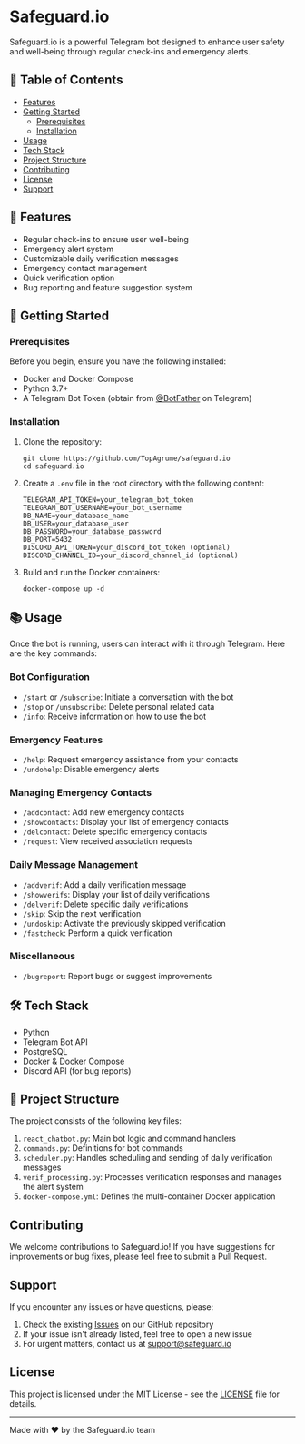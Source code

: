 # Safeguard.io

Safeguard.io is a powerful Telegram bot designed to enhance user safety and well-being through regular check-ins and emergency alerts.

## 📑 Table of Contents
- [Features](#-features)
- [Getting Started](#-getting-started)
  - [Prerequisites](#prerequisites)
  - [Installation](#installation)
- [Usage](#-usage)
- [Tech Stack](#-tech-stack)
- [Project Structure](#-project-structure)
- [Contributing](#-contributing)
- [License](#-license)
- [Support](#-support)

## 🌟 Features

- Regular check-ins to ensure user well-being
- Emergency alert system
- Customizable daily verification messages
- Emergency contact management
- Quick verification option
- Bug reporting and feature suggestion system

## 🚀 Getting Started

### Prerequisites

Before you begin, ensure you have the following installed:
- Docker and Docker Compose
- Python 3.7+
- A Telegram Bot Token (obtain from [@BotFather](https://t.me/botfather) on Telegram)

### Installation

1. Clone the repository:
   ```
   git clone https://github.com/TopAgrume/safeguard.io
   cd safeguard.io
   ```

2. Create a `.env` file in the root directory with the following content:
   ```
   TELEGRAM_API_TOKEN=your_telegram_bot_token
   TELEGRAM_BOT_USERNAME=your_bot_username
   DB_NAME=your_database_name
   DB_USER=your_database_user
   DB_PASSWORD=your_database_password
   DB_PORT=5432
   DISCORD_API_TOKEN=your_discord_bot_token (optional)
   DISCORD_CHANNEL_ID=your_discord_channel_id (optional)
   ```

3. Build and run the Docker containers:
   ```
   docker-compose up -d
   ```

## 📚 Usage

Once the bot is running, users can interact with it through Telegram. Here are the key commands:

### Bot Configuration
- `/start` or `/subscribe`: Initiate a conversation with the bot
- `/stop` or `/unsubscribe`: Delete personal related data
- `/info`: Receive information on how to use the bot

### Emergency Features
- `/help`: Request emergency assistance from your contacts
- `/undohelp`: Disable emergency alerts

### Managing Emergency Contacts
- `/addcontact`: Add new emergency contacts
- `/showcontacts`: Display your list of emergency contacts
- `/delcontact`: Delete specific emergency contacts
- `/request`: View received association requests

### Daily Message Management
- `/addverif`: Add a daily verification message
- `/showverifs`: Display your list of daily verifications
- `/delverif`: Delete specific daily verifications
- `/skip`: Skip the next verification
- `/undoskip`: Activate the previously skipped verification
- `/fastcheck`: Perform a quick verification

### Miscellaneous
- `/bugreport`: Report bugs or suggest improvements

## 🛠 Tech Stack

- Python
- Telegram Bot API
- PostgreSQL
- Docker & Docker Compose
- Discord API (for bug reports)

## 🔧 Project Structure

The project consists of the following key files:
1. `react_chatbot.py`: Main bot logic and command handlers
2. `commands.py`: Definitions for bot commands
3. `scheduler.py`: Handles scheduling and sending of daily verification messages
4. `verif_processing.py`: Processes verification responses and manages the alert system
5. `docker-compose.yml`: Defines the multi-container Docker application

## Contributing

We welcome contributions to Safeguard.io! If you have suggestions for improvements or bug fixes, please feel free to submit a Pull Request.

## Support

If you encounter any issues or have questions, please:
1. Check the existing [Issues](https://github.com/TopAgrume/safeguard.io/issues) on our GitHub repository
2. If your issue isn't already listed, feel free to open a new issue
3. For urgent matters, contact us at support@safeguard.io

## License

This project is licensed under the MIT License - see the [LICENSE](LICENSE) file for details.

---

Made with ❤️ by the Safeguard.io team